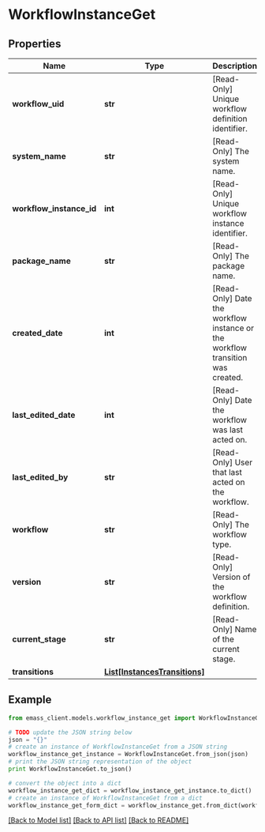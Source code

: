 # WorkflowInstanceGet


## Properties
Name | Type | Description | Notes
------------ | ------------- | ------------- | -------------
**workflow_uid** | **str** | [Read-Only] Unique workflow definition identifier. | [optional] 
**system_name** | **str** | [Read-Only] The system name. | [optional] 
**workflow_instance_id** | **int** | [Read-Only] Unique workflow instance identifier. | [optional] 
**package_name** | **str** | [Read-Only] The package name. | [optional] 
**created_date** | **int** | [Read-Only] Date the workflow instance or the workflow transition was created. | [optional] 
**last_edited_date** | **int** | [Read-Only] Date the workflow was last acted on. | [optional] 
**last_edited_by** | **str** | [Read-Only] User that last acted on the workflow. | [optional] 
**workflow** | **str** | [Read-Only] The workflow type. | [optional] 
**version** | **str** | [Read-Only] Version of the workflow definition. | [optional] 
**current_stage** | **str** | [Read-Only] Name of the current stage. | [optional] 
**transitions** | [**List[InstancesTransitions]**](InstancesTransitions.md) |  | [optional] 

## Example

```python
from emass_client.models.workflow_instance_get import WorkflowInstanceGet

# TODO update the JSON string below
json = "{}"
# create an instance of WorkflowInstanceGet from a JSON string
workflow_instance_get_instance = WorkflowInstanceGet.from_json(json)
# print the JSON string representation of the object
print WorkflowInstanceGet.to_json()

# convert the object into a dict
workflow_instance_get_dict = workflow_instance_get_instance.to_dict()
# create an instance of WorkflowInstanceGet from a dict
workflow_instance_get_form_dict = workflow_instance_get.from_dict(workflow_instance_get_dict)
```
[[Back to Model list]](../README.md#documentation-for-models) [[Back to API list]](../README.md#documentation-for-api-endpoints) [[Back to README]](../README.md)


